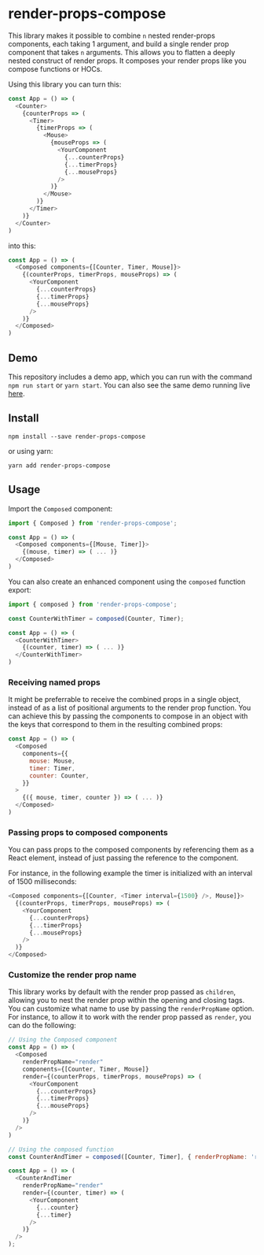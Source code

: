 # render-props-compose

This library makes it possible to combine `n` nested render-props components, each taking 1 argument, and build a single render prop component that takes `n` arguments. This allows you to flatten a deeply nested construct of render props. It composes your render props like you compose functions or HOCs.

Using this library you can turn this:

```javascript
const App = () => (
  <Counter>
    {counterProps => (
      <Timer>
        {timerProps => (
          <Mouse>
            {mouseProps => (
              <YourComponent
                {...counterProps}
                {...timerProps}
                {...mouseProps}
              />
            )}
          </Mouse>
        )}
      </Timer>
    )}
  </Counter>
)
```

into this:

```javascript
const App = () => (
  <Composed components={[Counter, Timer, Mouse]}>
    {(counterProps, timerProps, mouseProps) => (
      <YourComponent
        {...counterProps}
        {...timerProps}
        {...mouseProps}
      />
    )}
  </Composed>
)
```

## Demo

This repository includes a demo app, which you can run with the command `npm run start` or `yarn start`. You can also see the same demo running live [here](https://codesandbox.io/s/04w609rvz0).

## Install

```
npm install --save render-props-compose
```

or using yarn:

```
yarn add render-props-compose
```

## Usage

Import the `Composed` component:

```javascript
import { Composed } from 'render-props-compose';

const App = () => (
  <Composed components={[Mouse, Timer]}>
    {(mouse, timer) => ( ... )}
  </Composed>
)
```

You can also create an enhanced component using the `composed` function export:

```javascript
import { composed } from 'render-props-compose';

const CounterWithTimer = composed(Counter, Timer);

const App = () => (
  <CounterWithTimer>
    {(counter, timer) => ( ... )}
  </CounterWithTimer>
)
```

### Receiving named props

It might be preferrable to receive the combined props in a single object, instead of as a list of positional arguments to the render prop function. You can achieve this by passing the components to compose in an object with the keys that correspond to them in the resulting combined props:

```javascript
const App = () => (
  <Composed
    components={{
      mouse: Mouse,
      timer: Timer,
      counter: Counter,
    }}
  >
    {({ mouse, timer, counter }) => ( ... )}
  </Composed>
)
```

### Passing props to composed components

You can pass props to the composed components by referencing them as a React element, instead of just passing the reference to the component.

For instance, in the following example the timer is initialized with an interval of 1500 milliseconds:

```javascript
<Composed components={[Counter, <Timer interval={1500} />, Mouse]}>
  {(counterProps, timerProps, mouseProps) => (
    <YourComponent
      {...counterProps}
      {...timerProps}
      {...mouseProps}
    />
  )}
</Composed>
```

### Customize the render prop name

This library works by default with the render prop passed as `children`, allowing you to nest the render prop within the opening and closing tags. You can customize what name to use by passing the `renderPropName` option. For instance, to allow it to work with the render prop passed as `render`, you can do the following:

```javascript
// Using the Composed component
const App = () => (
  <Composed
    renderPropName="render"
    components={[Counter, Timer, Mouse]}
    render={(counterProps, timerProps, mouseProps) => (
      <YourComponent
        {...counterProps}
        {...timerProps}
        {...mouseProps}
      />
    )}
  />
)

// Using the composed function
const CounterAndTimer = composed([Counter, Timer], { renderPropName: 'render'});

const App = () => (
  <CounterAndTimer
    renderPropName="render"
    render={(counter, timer) => (
      <YourComponent
        {...counter}
        {...timer}
      />
    )}
  />
);
```
